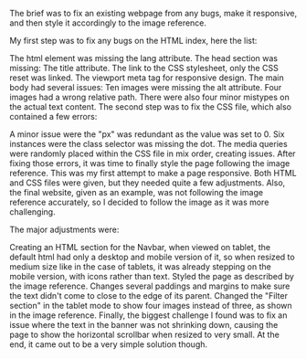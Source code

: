 The brief was to fix an existing webpage from any bugs, make it responsive, and then style it accordingly to the image reference.

My first step was to fix any bugs on the HTML index, here the list:

The html element was missing the lang attribute.
The head section was missing:
The title attribute.
The link to the CSS stylesheet, only the CSS reset was linked.
The viewport meta tag for responsive design.
The main body had several issues:
Ten images were missing the alt attribute.
Four images had a wrong relative path.
There were also four minor mistypes on the actual text content.
The second step was to fix the CSS file, which also contained a few errors:

A minor issue were the "px" was redundant as the value was set to 0.
Six instances were the class selector was missing the dot.
The media queries were randomly placed within the CSS file in mix order, creating issues.
After fixing those errors, it was time to finally style the page following the image reference. This was my first attempt to make a page responsive. Both HTML and CSS files were given, but they needed quite a few adjustments. Also, the final website, given as an example, was not following the image reference accurately, so I decided to follow the image as it was more challenging.

The major adjustments were:

Creating an HTML section for the Navbar, when viewed on tablet, the default html had only a desktop and mobile version of it, so when resized to medium size like in the case of tablets, it was already stepping on the mobile version, with icons rather than text.
Styled the page as described by the image reference.
Changes several paddings and margins to make sure the text didn't come to close to the edge of its parent.
Changed the "Filter section" in the tablet mode to show four images instead of three, as shown in the image reference.
Finally, the biggest challenge I found was to fix an issue where the text in the banner was not shrinking down, causing the page to show the horizontal scrollbar when resized to very small. At the end, it came out to be a very simple solution though.
